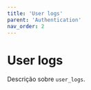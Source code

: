 ```yaml
---
title: 'User logs'
parent: 'Authentication'
nav_order: 2
---
```


# User logs

Descrição sobre `user_logs`.
